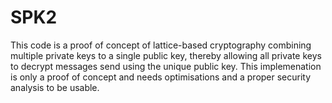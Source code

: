 # SPK2

This code is a proof of concept of lattice-based cryptography combining multiple private keys to a single public key, thereby allowing all private keys to decrypt messages send using the unique public key.
This implemenation is only a proof of concept and needs optimisations and a proper security analysis to be usable.
